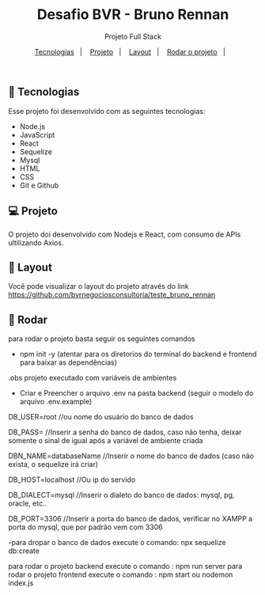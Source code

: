 <h1 align="center"> Desafio BVR - Bruno Rennan </h1>

<p align="center">
Projeto Full Stack
</p>

<p align="center">
  <a href="#-tecnologias">Tecnologias</a>&nbsp;&nbsp;&nbsp;|&nbsp;&nbsp;&nbsp;
  <a href="#-projeto">Projeto</a>&nbsp;&nbsp;&nbsp;|&nbsp;&nbsp;&nbsp;
  <a href="#-layout">Layout</a>&nbsp;&nbsp;&nbsp;|&nbsp;&nbsp;&nbsp;
  <a href="#-rodar">Rodar o projeto</a>&nbsp;&nbsp;&nbsp;|&nbsp;&nbsp;&nbsp;
</p>

<br>

## 🚀 Tecnologias

Esse projeto foi desenvolvido com as seguintes tecnologias:
- Node.js
- JavaScript
- React
- Sequelize
- Mysql
- HTML
- CSS
- Git e Github

## 💻 Projeto

O projeto doi desenvolvido com Nodejs e React, com consumo de APIs ultilizando Axios.

## 🔖 Layout

Você pode visualizar o layout do projeto através do link https://github.com/bvrnegociosconsultoria/teste_bruno_rennan

## 🔖 Rodar 

para rodar o projeto basta seguir os seguintes comandos

- npm init -y (atentar para os diretorios do terminal do backend e frontend para baixar as dependências)

.obs projeto executado com variáveis de ambientes

- Criar e Preencher o arquivo .env na pasta backend (seguir o modelo do arquivo .env.example)

DB_USER=root //ou nome do usuário do banco de dados

DB_PASS= //Inserir a senha do banco de dados, caso não tenha, deixar somente o sinal de igual após a variável de ambiente criada

DBN_NAME=databaseName //Inserir o nome do banco de dados (caso não exista, o sequelize irá criar)

DB_HOST=localhost //Ou ip do servido

DB_DIALECT=mysql //Inserir o dialeto do banco de dados: mysql, pg, oracle, etc..

DB_PORT=3306 //Inserir a porta do banco de dados, verificar no XAMPP a porta do mysql, que por padrão vem com 3306

-para dropar o banco de dados execute o comando:
npx sequelize db:create

para rodar o projeto backend execute o comando : npm run server
para rodar o projeto frontend execute o comando : npm start ou nodemon index.js
 
